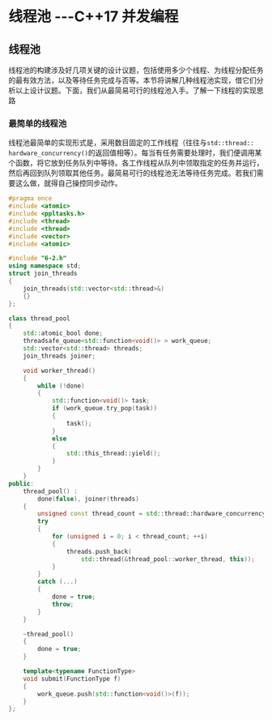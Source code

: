 # 线程池 ---C++17 并发编程

## 线程池

​	线程池的构建涉及好几项关键的设计议题，包括使用多少个线程、为线程分配任务的最有效方法，以及等待任务完成与否等。本节将讲解几种线程池实现，借它们分析以上设计议题。下面，我们从最简易可行的线程池入手。了解一下线程的实现思路

### 最简单的线程池

​	线程池最简单的实现形式是，采用数目固定的工作线程（往往与`std::thread:: hardware_concurrency()`的返回值相等）。每当有任务需要处理时，我们便调用某个函数，将它放到任务队列中等待。各工作线程从队列中领取指定的任务并运行，然后再回到队列领取其他任务。最简易可行的线程池无法等待任务完成。若我们需要这么做，就得自己操控同步动作。

```cpp
#pragma once
#include <atomic>
#include <ppltasks.h>
#include <thread>
#include <thread>
#include <vector>
#include <atomic>

#include "6-2.h"
using namespace std;
struct join_threads
{
    join_threads(std::vector<std::thread>&)
    {}
};

class thread_pool
{
    std::atomic_bool done;
    threadsafe_queue<std::function<void()> > work_queue;
    std::vector<std::thread> threads;
    join_threads joiner;

    void worker_thread()
    {
        while (!done)
        {
            std::function<void()> task;
            if (work_queue.try_pop(task))
            {
                task();
            }
            else
            {
                std::this_thread::yield();
            }
        }
    }
public:
    thread_pool() :
        done(false), joiner(threads)
    {
        unsigned const thread_count = std::thread::hardware_concurrency();
        try
        {
            for (unsigned i = 0; i < thread_count; ++i)
            {
                threads.push_back(
                    std::thread(&thread_pool::worker_thread, this));
            }
        }
        catch (...)
        {
            done = true;
            throw;
        }
    }

    ~thread_pool()
    {
        done = true;
    }

    template<typename FunctionType>
    void submit(FunctionType f)
    {
        work_queue.push(std::function<void()>(f));
    }
};

```

